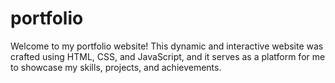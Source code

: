 # portfolio
Welcome to my portfolio website! This dynamic and interactive website was crafted using HTML, CSS, and JavaScript, and it serves as a platform for me to showcase my skills, projects, and achievements.
